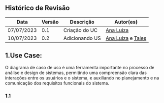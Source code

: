 ## Histórico de Revisão
|Data| Versão | Descrição | Autor(es) |
|----|--------|-----------|-----------|
|07/07/2023| 0.1 | Criação do UC | [Ana Luíza](https://github.com/analufernanndess)
|10/07/2023| 0.2 | Adicionando US | [Ana Luíza](https://github.com/analufernanndess) e [Tales](https://github.com/TalesRG)

## **1.Use Case:**
   
O diagrama de caso de uso é uma ferramenta importante no processo de análise e design de sistemas, permitindo uma compreensão clara das interações entre os usuários e o sistema, e auxiliando no planejamento e na comunicação dos requisitos funcionais do sistema.

### 1.1 
